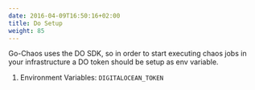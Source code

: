 ```yaml
---
date: 2016-04-09T16:50:16+02:00
title: Do Setup
weight: 85
---
```

Go-Chaos uses the DO SDK, so in order to start executing chaos jobs in your infrastructure
a DO token should be setup as env variable. 
1. Environment Variables: `DIGITALOCEAN_TOKEN`